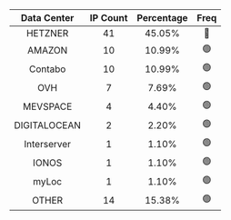 | Data Center | IP Count | Percentage | Freq |
|:------------:|:--------:|:-----------:|:-----:|
| HETZNER | 41 | 45.05% | 🔴 |
| AMAZON | 10 | 10.99% | 🟢 |
| Contabo | 10 | 10.99% | 🟢 |
| OVH | 7 | 7.69% | 🟢 |
| MEVSPACE | 4 | 4.40% | 🟢 |
| DIGITALOCEAN | 2 | 2.20% | 🟢 |
| Interserver | 1 | 1.10% | 🟢 |
| IONOS | 1 | 1.10% | 🟢 |
| myLoc | 1 | 1.10% | 🟢 |
| OTHER | 14 | 15.38% | 🟢 |